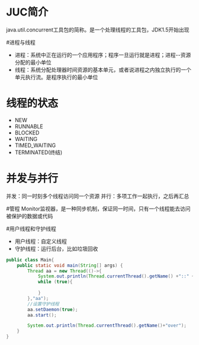 # JUC简介
java.util.concurrent工具包的简称。是一个处理线程的工具包，JDK1.5开始出现

#进程与线程
+ 进程：系统中正在运行的一个应用程序；程序一旦运行就是进程；进程--资源分配的最小单位
+ 线程：系统分配处理器时间资源的基本单元，或者说进程之内独立执行的一个单元执行流。是程序执行的最小单位

# 线程的状态
+ NEW
+ RUNNABLE
+ BLOCKED
+ WAITING
+ TIMED_WAITING
+ TERMINATED(终结)

# 并发与并行
并发：同一时刻多个线程访问同一个资源
并行：多项工作一起执行，之后再汇总

#管程
Monitor监视器，是一种同步机制，保证同一时间，只有一个线程能去访问被保护的数据或代码  

#用户线程和守护线程
+ 用户线程：自定义线程
+ 守护线程：运行后台，比如垃圾回收
```java
public class Main{
    public static void main(String[] args) {
        Thread aa = new Thread(()->{
            System.out.println(Thread.currentThread().getName() +"::" +Thread.currentThread().isDaemon());
            while (true){
                
            }
        },"aa");
        //设置守护线程
        aa.setDaemon(true);
        aa.start();

        System.out.println(Thread.currentThread().getName()+"over");
    }
}
```